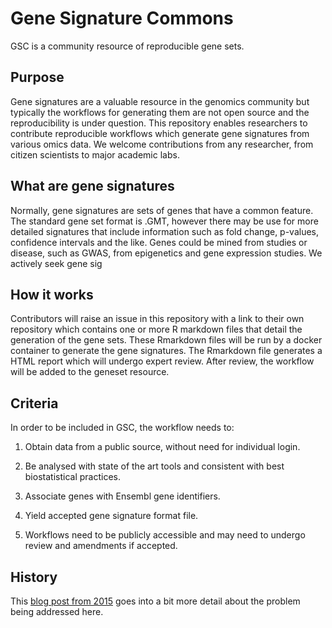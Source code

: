 # Gene Signature Commons
GSC is a community resource of reproducible gene sets.

## Purpose
Gene signatures are a valuable resource in the genomics community but typically the workflows for generating them are not open source and the reproducibility is under question. 
This repository enables researchers to contribute reproducible workflows which generate gene signatures from various omics data. 
We welcome contributions from any researcher, from citizen scientists to major academic labs.

## What are gene signatures
Normally, gene signatures are sets of genes that have a common feature. 
The standard gene set format is .GMT, however there may be use for more detailed signatures that include information such as fold change, p-values, confidence intervals and the like. 
Genes could be mined from studies or disease, such as GWAS, from epigenetics and gene expression studies.
We actively seek gene sig

## How it works
Contributors will raise an issue in this repository with a link to their own repository which contains one or more R markdown files that detail the generation of the gene sets. 
These Rmarkdown files will be run by a docker container to generate the gene signatures.
The Rmarkdown file generates a HTML report which will undergo expert review.
After review, the workflow will be added to the geneset resource.

## Criteria
In order to be included in GSC, the workflow needs to:

1. Obtain data from a public source, without need for individual login.

2. Be analysed with state of the art tools and consistent with best biostatistical practices.

3. Associate genes with Ensembl gene identifiers.

4. Yield accepted gene signature format file.

5. Workflows need to be publicly accessible and may need to undergo review and amendments if accepted.

## History
This [blog post from 2015](http://genomespot.blogspot.com/2015/03/are-we-ready-to-move-beyond-msigdb-and.html) goes into a bit more detail about the problem being addressed here.
